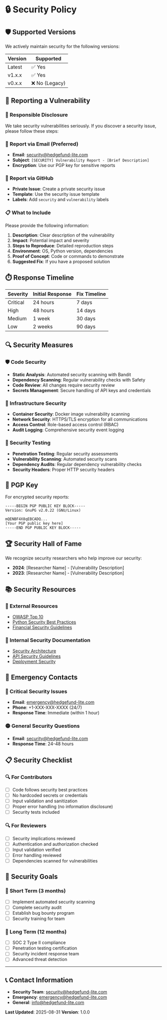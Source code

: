 # 🔒 Security Policy

## 🛡️ Supported Versions

We actively maintain security for the following versions:

| Version | Supported          |
| ------- | ------------------ |
| Latest  | ✅ Yes             |
| v1.x.x  | ✅ Yes             |
| v0.x.x  | ❌ No (Legacy)     |

## 🚨 Reporting a Vulnerability

### **🔐 Responsible Disclosure**

We take security vulnerabilities seriously. If you discover a security issue, please follow these steps:

### **📧 Report via Email (Preferred)**
- **Email**: security@hedgefund-lite.com
- **Subject**: `[SECURITY] Vulnerability Report - [Brief Description]`
- **Encryption**: Use our PGP key for sensitive reports

### **🔗 Report via GitHub**
- **Private Issue**: Create a private security issue
- **Template**: Use the security issue template
- **Labels**: Add `security` and `vulnerability` labels

### **📋 What to Include**
Please provide the following information:

1. **Description**: Clear description of the vulnerability
2. **Impact**: Potential impact and severity
3. **Steps to Reproduce**: Detailed reproduction steps
4. **Environment**: OS, Python version, dependencies
5. **Proof of Concept**: Code or commands to demonstrate
6. **Suggested Fix**: If you have a proposed solution

## ⏱️ Response Timeline

| Severity | Initial Response | Fix Timeline |
|----------|------------------|--------------|
| Critical | 24 hours | 7 days |
| High     | 48 hours | 14 days |
| Medium   | 1 week | 30 days |
| Low      | 2 weeks | 90 days |

## 🔍 Security Measures

### **🛡️ Code Security**
- **Static Analysis**: Automated security scanning with Bandit
- **Dependency Scanning**: Regular vulnerability checks with Safety
- **Code Review**: All changes require security review
- **Secrets Management**: Secure handling of API keys and credentials

### **🔐 Infrastructure Security**
- **Container Security**: Docker image vulnerability scanning
- **Network Security**: HTTPS/TLS encryption for all communications
- **Access Control**: Role-based access control (RBAC)
- **Audit Logging**: Comprehensive security event logging

### **🧪 Security Testing**
- **Penetration Testing**: Regular security assessments
- **Vulnerability Scanning**: Automated security scans
- **Dependency Audits**: Regular dependency vulnerability checks
- **Security Headers**: Proper HTTP security headers

## 🔑 PGP Key

For encrypted security reports:

```
-----BEGIN PGP PUBLIC KEY BLOCK-----
Version: GnuPG v2.0.22 (GNU/Linux)

mQENBF4X8qEBCADQ...
[Your PGP public key here]
-----END PGP PUBLIC KEY BLOCK-----
```

## 🏆 Security Hall of Fame

We recognize security researchers who help improve our security:

- **2024**: [Researcher Name] - [Vulnerability Description]
- **2023**: [Researcher Name] - [Vulnerability Description]

## 📚 Security Resources

### **🔗 External Resources**
- [OWASP Top 10](https://owasp.org/www-project-top-ten/)
- [Python Security Best Practices](https://python-security.readthedocs.io/)
- [Financial Security Guidelines](https://www.finra.org/rules-guidance)

### **📖 Internal Security Documentation**
- [Security Architecture](docs/SECURITY_ARCHITECTURE.md)
- [API Security Guidelines](docs/API_SECURITY.md)
- [Deployment Security](docs/DEPLOYMENT_SECURITY.md)

## 🚨 Emergency Contacts

### **🔴 Critical Security Issues**
- **Email**: emergency@hedgefund-lite.com
- **Phone**: +1-XXX-XXX-XXXX (24/7)
- **Response Time**: Immediate (within 1 hour)

### **🟡 General Security Questions**
- **Email**: security@hedgefund-lite.com
- **Response Time**: 24-48 hours

## 📋 Security Checklist

### **🔍 For Contributors**
- [ ] Code follows security best practices
- [ ] No hardcoded secrets or credentials
- [ ] Input validation and sanitization
- [ ] Proper error handling (no information disclosure)
- [ ] Security tests included

### **🔍 For Reviewers**
- [ ] Security implications reviewed
- [ ] Authentication and authorization checked
- [ ] Input validation verified
- [ ] Error handling reviewed
- [ ] Dependencies scanned for vulnerabilities

## 🎯 Security Goals

### **🎯 Short Term (3 months)**
- [ ] Implement automated security scanning
- [ ] Complete security audit
- [ ] Establish bug bounty program
- [ ] Security training for team

### **🎯 Long Term (12 months)**
- [ ] SOC 2 Type II compliance
- [ ] Penetration testing certification
- [ ] Security incident response team
- [ ] Advanced threat detection

---

## 📞 Contact Information

- **Security Team**: security@hedgefund-lite.com
- **Emergency**: emergency@hedgefund-lite.com
- **General**: info@hedgefund-lite.com

**Last Updated**: 2025-08-31
**Version**: 1.0.0
